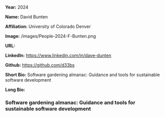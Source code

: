 **Year:** 2024

**Name:** David Bunten

**Affiliation:** University of Colorado Denver

**Image:** /images/People-2024-F-Bunten.png

**URL:**

**LinkedIn:** https://www.linkedin.com/in/dave-dunten

**Github:** https://github.com/d33bs

**Short Bio:** Software gardening almanac: Guidance and tools for sustainable software development

**Long Bio:**

### Software gardening almanac: Guidance and tools for sustainable software development
